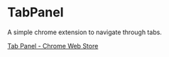 TabPanel
========

A simple chrome extension to navigate through tabs.

[Tab Panel - Chrome Web Store](https://chrome.google.com/webstore/detail/tab-panel/kaklldaepoppngjnfpnkgnmlihilkioa?hl=fr)
